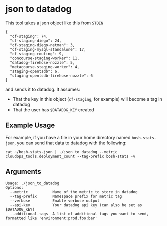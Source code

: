 # json to datadog

This tool takes a json object like this from `STDIN`

```
{
  "cf-staging": 74,
  "cf-staging-diego": 24,
  "cf-staging-diego-netman": 3,
  "cf-staging-mysql-standalone": 17,
  "cf-staging-routing": 9,
  "concourse-staging-worker": 11,
  "datadog-firehose-nozzle": 5,
  "metacourse-staging-worker": 4,
  "staging-opentsdb": 6,
  "staging-opentsdb-firehose-nozzle": 6
}
```

and sends it to datadog. It assumes:

- That the key in this object (`cf-staging`, for example) will become a tag in datadog
- That the user has `$DATADOG_KEY` created

## Example Usage
For example, if you have a file in your home directory named `bosh-stats-json`, 
you can send that data to datadog with the following:

`cat ~/bosh-stats-json | ./json_to_datadog --metric cloudops_tools.deployment_count --tag-prefix bosh-stats -v`

## Arguments
```
Usage: ./json_to_datadog
Options:
  --metric           Name of the metric to store in datadog
  --tag-prefix       Namespace prefix for metric tag
  --verbose          Enable verbose output
  --api-key          Your datadog api key (can also be set as $DATADOG_KEY)
  --additional-tags  A list of additional tags you want to send, formatted like 'environment:prod,foo:bar'
```


